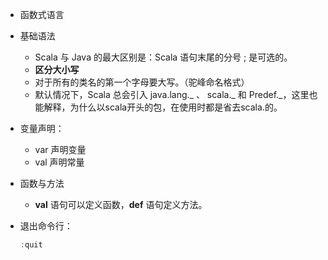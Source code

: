 - 函数式语言

- 基础语法

  - Scala 与 Java 的最大区别是：Scala 语句末尾的分号 ; 是可选的。
  - **区分大小写**
  - 对于所有的类名的第一个字母要大写。（驼峰命名格式）
  - 默认情况下，Scala 总会引入 java.lang._ 、 scala._ 和 Predef._，这里也能解释，为什么以scala开头的包，在使用时都是省去scala.的。

- 变量声明：

  - var 声明变量
  - val 声明常量

- 函数与方法

  -  **val** 语句可以定义函数，**def** 语句定义方法。

- 退出命令行：

  ```scala
  :quit
  ```

  